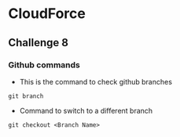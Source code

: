 # CloudForce

## Challenge 8

### Github commands

- This is the command to check github branches
```
git branch
```

- Command to switch to a different branch
```
git checkout <Branch Name>
```

